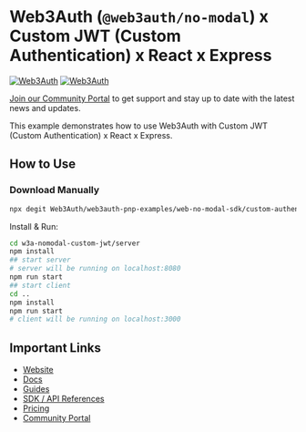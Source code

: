 # Web3Auth (`@web3auth/no-modal`) x Custom JWT (Custom Authentication) x React x Express

[![Web3Auth](https://img.shields.io/badge/Web3Auth-SDK-blue)](https://web3auth.io/docs/sdk/pnp/web/no-modal)
[![Web3Auth](https://img.shields.io/badge/Web3Auth-Community-cyan)](https://community.web3auth.io)

[Join our Community Portal](https://community.web3auth.io/) to get support and stay up to date with the latest news and updates.

This example demonstrates how to use Web3Auth with Custom JWT (Custom Authentication) x React x Express.

## How to Use

### Download Manually

```bash
npx degit Web3Auth/web3auth-pnp-examples/web-no-modal-sdk/custom-authentication/custom-jwt-react-express-no-modal-example w3a-nomodal-custom-jwt
```

Install & Run:

```bash
cd w3a-nomodal-custom-jwt/server
npm install
## start server
# server will be running on localhost:8080
npm run start
## start client
cd ..
npm install
npm run start
# client will be running on localhost:3000
```

## Important Links

- [Website](https://web3auth.io)
- [Docs](https://web3auth.io/docs)
- [Guides](https://web3auth.io/docs/content-hub?type=guides)
- [SDK / API References](https://web3auth.io/docs/sdk)
- [Pricing](https://web3auth.io/pricing.html)
- [Community Portal](https://community.web3auth.io)
